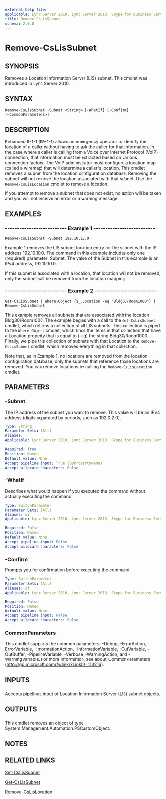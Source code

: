 ```yaml
---
external help file: 
applicable: Lync Server 2010, Lync Server 2013, Skype for Business Server 2015, Skype for Business Server 2019
title: Remove-CsLisSubnet
schema: 2.0.0
---
```


# Remove-CsLisSubnet

## SYNOPSIS
Removes a Location Information Server (LIS) subnet.
This cmdlet was introduced in Lync Server 2010.


## SYNTAX

```
Remove-CsLisSubnet -Subnet <String> [-WhatIf] [-Confirm] [<CommonParameters>]
```

## DESCRIPTION
Enhanced 9-1-1 (E9-1-1) allows an emergency operator to identify the location of a caller without having to ask the caller for that information.
In the case where a caller is calling from a Voice over Internet Protocol (VoIP) connection, that information must be extracted based on various connection factors.
The VoIP administrator must configure a location map (called a wiremap) that will determine a caller's location.
This cmdlet removes a subnet from the location configuration database.
Removing the subnet will not remove the location associated with that subnet.
Use the `Remove-CsLisLocation` cmdlet to remove a location.

If you attempt to remove a subnet that does not exist, no action will be taken and you will not receive an error or a warning message.


## EXAMPLES

### -------------------------- Example 1 --------------------------
```
Remove-CsLisSubnet -Subnet 192.10.10.0
```

Example 1 removes the LIS subnet location entry for the subnet with the IP address 192.10.10.0.
The command in this example includes only one (required) parameter: Subnet.
The value of the Subnet in this example is an IPv4 address, 192.10.10.0.

If this subnet is associated with a location, that location will not be removed, only the subnet will be removed from the location mapping.


### -------------------------- Example 2 --------------------------
```
Get-CsLisSubnet | Where-Object {$_.Location -eq "Bldg30/Room1000"} | Remove-CsLisSubnet
```

This example removes all subnets that are associated with the location Bldg30/Room1000.
The example begins with a call to the `Get-CsLisSubnet` cmdlet, which returns a collection of all LIS subnets.
This collection is piped to the `Where-Object` cmdlet, which finds the items in that collection that have a Location property that is equal to (-eq) the string Bldg30/Room1000.
Finally, we pipe this collection of subnets with that Location to the `Remove-CsLisSubnet` cmdlet, which removes everything in that collection.

Note that, as in Example 1, no locations are removed from the location configuration database, only the subnets that reference those locations are removed.
You can remove locations by calling the `Remove-CsLisLocation` cmdlet.


## PARAMETERS

### -Subnet
The IP address of the subnet you want to remove.
This value will be an IPv4 address (digits separated by periods, such as 192.0.2.0).


```yaml
Type: String
Parameter Sets: (All)
Aliases: 
Applicable: Lync Server 2010, Lync Server 2013, Skype for Business Server 2015

Required: True
Position: Named
Default value: None
Accept pipeline input: True (ByPropertyName)
Accept wildcard characters: False
```

### -WhatIf
Describes what would happen if you executed the command without actually executing the command.

```yaml
Type: SwitchParameter
Parameter Sets: (All)
Aliases: wi
Applicable: Lync Server 2010, Lync Server 2013, Skype for Business Server 2015

Required: False
Position: Named
Default value: None
Accept pipeline input: False
Accept wildcard characters: False
```

### -Confirm
Prompts you for confirmation before executing the command.

```yaml
Type: SwitchParameter
Parameter Sets: (All)
Aliases: cf
Applicable: Lync Server 2010, Lync Server 2013, Skype for Business Server 2015

Required: False
Position: Named
Default value: None
Accept pipeline input: False
Accept wildcard characters: False
```

### CommonParameters
This cmdlet supports the common parameters: -Debug, -ErrorAction, -ErrorVariable, -InformationAction, -InformationVariable, -OutVariable, -OutBuffer, -PipelineVariable, -Verbose, -WarningAction, and -WarningVariable. For more information, see about_CommonParameters (http://go.microsoft.com/fwlink/?LinkID=113216).

## INPUTS

###  
Accepts pipelined input of Location Information Server (LIS) subnet objects.

## OUTPUTS

###  
This cmdlet removes an object of type System.Management.Automation.PSCustomObject.

## NOTES

## RELATED LINKS

[Set-CsLisSubnet](Set-CsLisSubnet.md)

[Get-CsLisSubnet](Get-CsLisSubnet.md)

[Remove-CsLisLocation](Remove-CsLisLocation.md)
